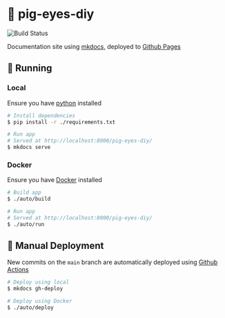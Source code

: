 # :pig: pig-eyes-diy

![Build Status](https://github.com/ocampco/pig-eyes-diy/actions/workflows/ci.yml/badge.svg)

Documentation site using [mkdocs](https://github.com/mkdocs/mkdocs), deployed to [Github Pages](https://ocampco.github.io/pig-eyes-diy/)

## :runner: Running

### Local

Ensure you have [python](https://www.python.org/) installed

```sh
# Install dependencies
$ pip install -r ./requirements.txt

# Run app
# Served at http://localhost:8000/pig-eyes-diy/
$ mkdocs serve
```

### Docker

Ensure you have [Docker](https://www.docker.com/) installed

```sh
# Build app
$ ./auto/build

# Run app
# Served at http://localhost:8000/pig-eyes-diy/
$ ./auto/run
```

## :ship: Manual Deployment

New commits on the `main` branch are automatically deployed using [Github Actions](https://github.com/ocampco/pig-eyes-diy/actions)

```sh
# Deploy using local
$ mkdocs gh-deploy

# Deploy using Docker
$ ./auto/deploy
```
